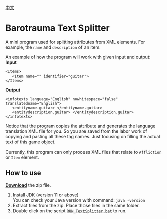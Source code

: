 [中文](README.zh-cn.md)

# Barotrauma Text Splitter

A mini program used for splitting attributes from XML elements. For example, the `name` and `description` of an item.  

An example of how the program will work with given input and output:  
**Input**  

```
<Items>
   <Item name="" identifier="guitar">
</Items>
```

**Output**  

```
<infotexts language="English" nowhitespace="false" translatedname="English">
   <entityname.guitar> </entityname.guitar>
   <entitydescription.guitar> </entitydescription.guitar>
</infotexts>
```

Notice that the program copies the attribute and generates the language translation XML file for you. So you are saved from the labor work of copying and pasting all these tag names. Just focusing on filling the actual text of this game object.  

Currently, this program can only process XML files that relate to `Affliction` or `Item` element.  

## How to use

[**Download**](https://github.com/DKAMX/baroTextSplitter/releases) the zip file.  

1. Install JDK (version 11 or above)  
   You can check your Java version with command: `java -version`  
2. Extract files from the zip. Place those files in the same folder.  
3. Double click on the script [`RUN_TextSplitter.bat`](RUN_TextSplitter.bat) to run.  
